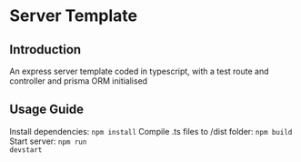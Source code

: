 # Server Template

## Introduction

An express server template coded in typescript, with a test route and controller and prisma ORM initialised

## Usage Guide

Install dependencies: <code>npm install</code>
Compile .ts files to /dist folder: <code>npm build</code>
Start server: <code>npm run devstart</code>

